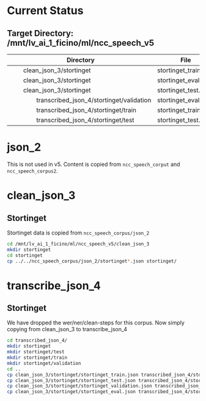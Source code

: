 
# Current Status
## Target Directory: /mnt/lv_ai_1_ficino/ml/ncc_speech_v5
| Directory | File | Lines     |
| --------- | ---- | ---------:|
| &nbsp;&nbsp;&nbsp;&nbsp;&nbsp;&nbsp;&nbsp;&nbsp;clean_json_3/stortinget | stortinget_train.json |    720,870 |
| &nbsp;&nbsp;&nbsp;&nbsp;&nbsp;&nbsp;&nbsp;&nbsp;clean_json_3/stortinget | stortinget_eval.json |      2,041 |
| &nbsp;&nbsp;&nbsp;&nbsp;&nbsp;&nbsp;&nbsp;&nbsp;clean_json_3/stortinget | stortinget_test.json |      1,872 |
| &nbsp;&nbsp;&nbsp;&nbsp;&nbsp;&nbsp;&nbsp;&nbsp;&nbsp;&nbsp;&nbsp;&nbsp;&nbsp;&nbsp;&nbsp;&nbsp;transcribed_json_4/stortinget/validation | stortinget_eval.json |      2,041 |
| &nbsp;&nbsp;&nbsp;&nbsp;&nbsp;&nbsp;&nbsp;&nbsp;&nbsp;&nbsp;&nbsp;&nbsp;&nbsp;&nbsp;&nbsp;&nbsp;transcribed_json_4/stortinget/train | stortinget_train.json |    720,870 |
| &nbsp;&nbsp;&nbsp;&nbsp;&nbsp;&nbsp;&nbsp;&nbsp;&nbsp;&nbsp;&nbsp;&nbsp;&nbsp;&nbsp;&nbsp;&nbsp;transcribed_json_4/stortinget/test | stortinget_test.json |      1,872 |

# json_2
This is not used in v5. Content is copied from ```ncc_speech_corput``` and ```ncc_speech_corpus2```.

# clean_json_3
## Stortinget
Stortinget data is copied from ```ncc_speech_corpus/json_2```
```bash
cd /mnt/lv_ai_1_ficino/ml/ncc_speech_v5/clean_json_3
mkdir stortinget
cd stortinget
cp ../../ncc_speech_corpus/json_2/stortinget*.json stortinget/
```

# transcribe_json_4
## Stortinget
We have dropped the wer/ner/clean-steps for this corpus. Now simply copying from clean_json_3 to transcribe_json_4
```bash
cd transcribed_json_4/
mkdir stortinget
mkdir stortinget/test
mkdir stortinget/train
mkdir stortinget/validation
cd ..
cp clean_json_3/stortinget/stortinget_train.json transcribed_json_4/stortinget/train/
cp clean_json_3/stortinget/stortinget_test.json transcribed_json_4/stortinget/test/
cp clean_json_3/stortinget/stortinget_validation.json transcribed_json_4/stortinget/validation/
cp clean_json_3/stortinget/stortinget_eval.json transcribed_json_4/stortinget/validation/
```


